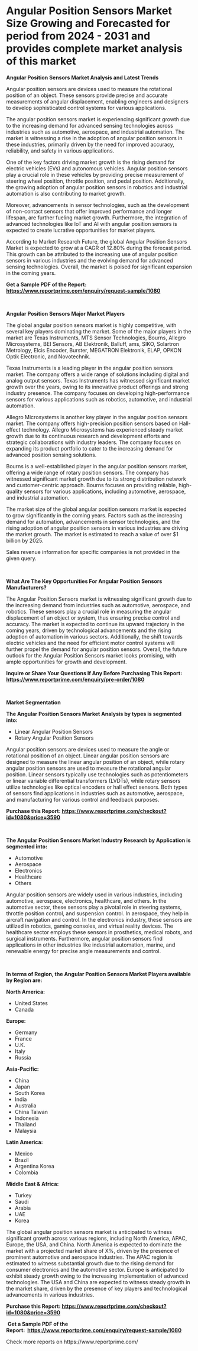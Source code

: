 <p><h1>Angular Position Sensors Market Size Growing and Forecasted for period from 2024 - 2031 and provides complete market analysis of this market</h1></p><p><strong>Angular Position Sensors Market Analysis and Latest Trends</strong></p>
<p><p>Angular position sensors are devices used to measure the rotational position of an object. These sensors provide precise and accurate measurements of angular displacement, enabling engineers and designers to develop sophisticated control systems for various applications.</p><p>The angular position sensors market is experiencing significant growth due to the increasing demand for advanced sensing technologies across industries such as automotive, aerospace, and industrial automation. The market is witnessing a rise in the adoption of angular position sensors in these industries, primarily driven by the need for improved accuracy, reliability, and safety in various applications.</p><p>One of the key factors driving market growth is the rising demand for electric vehicles (EVs) and autonomous vehicles. Angular position sensors play a crucial role in these vehicles by providing precise measurement of steering wheel position, throttle position, and pedal position. Additionally, the growing adoption of angular position sensors in robotics and industrial automation is also contributing to market growth.</p><p>Moreover, advancements in sensor technologies, such as the development of non-contact sensors that offer improved performance and longer lifespan, are further fueling market growth. Furthermore, the integration of advanced technologies like IoT and AI with angular position sensors is expected to create lucrative opportunities for market players.</p><p>According to Market Research Future, the global Angular Position Sensors Market is expected to grow at a CAGR of 12.80% during the forecast period. This growth can be attributed to the increasing use of angular position sensors in various industries and the evolving demand for advanced sensing technologies. Overall, the market is poised for significant expansion in the coming years.</p></p>
<p><strong>Get a Sample PDF of the Report:&nbsp; <a href="https://www.reportprime.com/enquiry/request-sample/1080">https://www.reportprime.com/enquiry/request-sample/1080</a></strong></p>
<p>&nbsp;</p>
<p><strong>Angular Position Sensors Major Market Players</strong></p>
<p><p>The global angular position sensors market is highly competitive, with several key players dominating the market. Some of the major players in the market are Texas Instruments, MTS Sensor Technologies, Bourns, Allegro Microsystems, BEI Sensors, AB Elektronik, Balluff, ams, SIKO, Solartron Metrology, Elcis Encoder, Burster, MEGATRON Elektronik, ELAP, OPKON Optik Electronic, and Novotechnik. </p><p>Texas Instruments is a leading player in the angular position sensors market. The company offers a wide range of solutions including digital and analog output sensors. Texas Instruments has witnessed significant market growth over the years, owing to its innovative product offerings and strong industry presence. The company focuses on developing high-performance sensors for various applications such as robotics, automotive, and industrial automation. </p><p>Allegro Microsystems is another key player in the angular position sensors market. The company offers high-precision position sensors based on Hall-effect technology. Allegro Microsystems has experienced steady market growth due to its continuous research and development efforts and strategic collaborations with industry leaders. The company focuses on expanding its product portfolio to cater to the increasing demand for advanced position sensing solutions. </p><p>Bourns is a well-established player in the angular position sensors market, offering a wide range of rotary position sensors. The company has witnessed significant market growth due to its strong distribution network and customer-centric approach. Bourns focuses on providing reliable, high-quality sensors for various applications, including automotive, aerospace, and industrial automation. </p><p>The market size of the global angular position sensors market is expected to grow significantly in the coming years. Factors such as the increasing demand for automation, advancements in sensor technologies, and the rising adoption of angular position sensors in various industries are driving the market growth. The market is estimated to reach a value of over $1 billion by 2025.</p><p>Sales revenue information for specific companies is not provided in the given query.</p></p>
<p>&nbsp;</p>
<p><strong>What Are The Key Opportunities For Angular Position Sensors Manufacturers?</strong></p>
<p><p>The Angular Position Sensors market is witnessing significant growth due to the increasing demand from industries such as automotive, aerospace, and robotics. These sensors play a crucial role in measuring the angular displacement of an object or system, thus ensuring precise control and accuracy. The market is expected to continue its upward trajectory in the coming years, driven by technological advancements and the rising adoption of automation in various sectors. Additionally, the shift towards electric vehicles and the need for efficient motor control systems will further propel the demand for angular position sensors. Overall, the future outlook for the Angular Position Sensors market looks promising, with ample opportunities for growth and development.</p></p>
<p><strong>Inquire or Share Your Questions If Any Before Purchasing This Report: <a href="https://www.reportprime.com/enquiry/pre-order/1080">https://www.reportprime.com/enquiry/pre-order/1080</a></strong></p>
<p>&nbsp;</p>
<p><strong>Market Segmentation</strong></p>
<p><strong>The Angular Position Sensors Market Analysis by types is segmented into:</strong></p>
<p><ul><li>Linear Angular Position Sensors</li><li>Rotary Angular Position Sensors</li></ul></p>
<p><p>Angular position sensors are devices used to measure the angle or rotational position of an object. Linear angular position sensors are designed to measure the linear angular position of an object, while rotary angular position sensors are used to measure the rotational angular position. Linear sensors typically use technologies such as potentiometers or linear variable differential transformers (LVDTs), while rotary sensors utilize technologies like optical encoders or hall effect sensors. Both types of sensors find applications in industries such as automotive, aerospace, and manufacturing for various control and feedback purposes.</p></p>
<p><strong>Purchase this Report:&nbsp;<a href="https://www.reportprime.com/checkout?id=1080&price=3590">https://www.reportprime.com/checkout?id=1080&price=3590</a></strong></p>
<p>&nbsp;</p>
<p><strong>The Angular Position Sensors Market Industry Research by Application is segmented into:</strong></p>
<p><ul><li>Automotive</li><li>Aerospace</li><li>Electronics</li><li>Healthcare</li><li>Others</li></ul></p>
<p><p>Angular position sensors are widely used in various industries, including automotive, aerospace, electronics, healthcare, and others. In the automotive sector, these sensors play a pivotal role in steering systems, throttle position control, and suspension control. In aerospace, they help in aircraft navigation and control. In the electronics industry, these sensors are utilized in robotics, gaming consoles, and virtual reality devices. The healthcare sector employs these sensors in prosthetics, medical robots, and surgical instruments. Furthermore, angular position sensors find applications in other industries like industrial automation, marine, and renewable energy for precise angle measurements and control.</p></p>
<p>&nbsp;</p>
<p><strong>In terms of Region, the Angular Position Sensors Market Players available by Region are:</strong></p>
<p>
    <p> <strong> North America: </strong>
        <ul>
            <li>United States</li>
            <li>Canada</li>
        </ul>
        </p> 
    <p> <strong> Europe: </strong>
        <ul>
            <li>Germany</li>
            <li>France</li>
            <li>U.K.</li>
            <li>Italy</li>
            <li>Russia</li>
        </ul>
        </p> 
    <p> <strong> Asia-Pacific: </strong>
        <ul>
            <li>China</li>
            <li>Japan</li>
            <li>South Korea</li>
            <li>India</li>
            <li>Australia</li>
            <li>China Taiwan</li>
            <li>Indonesia</li>
            <li>Thailand</li>
            <li>Malaysia</li>
        </ul>
        </p> 
    <p> <strong> Latin America: </strong>
        <ul>
            <li>Mexico</li>
            <li>Brazil</li>
            <li>Argentina Korea</li>
            <li>Colombia</li>
        </ul>
        </p> 
    <p> <strong> Middle East & Africa: </strong>
        <ul>
            <li>Turkey</li>
            <li>Saudi</li>
            <li>Arabia</li>
            <li>UAE</li>
            <li>Korea</li>
        </ul>
    </p>
    </p>
<p><p>The global angular position sensors market is anticipated to witness significant growth across various regions, including North America, APAC, Europe, the USA, and China. North America is expected to dominate the market with a projected market share of X%, driven by the presence of prominent automotive and aerospace industries. The APAC region is estimated to witness substantial growth due to the rising demand for consumer electronics and the automotive sector. Europe is anticipated to exhibit steady growth owing to the increasing implementation of advanced technologies. The USA and China are expected to witness steady growth in the market share, driven by the presence of key players and technological advancements in various industries.</p></p>
<p><strong>Purchase this Report: <a href="https://www.reportprime.com/checkout?id=1080&price=3590">https://www.reportprime.com/checkout?id=1080&price=3590</a></strong></p>
<p>&nbsp;<strong>Get a Sample PDF of the Report:&nbsp;&nbsp;<a href="https://www.reportprime.com/enquiry/request-sample/1080">https://www.reportprime.com/enquiry/request-sample/1080</a></strong></p>
<p><strong></strong></p>
<p>Check more reports on https://www.reportprime.com/</p>